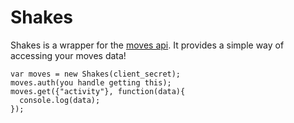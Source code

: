 # Shakes

Shakes is a wrapper for the [moves api](http://dev.moves-app.com). It
provides a simple way of accessing your moves data!

    var moves = new Shakes(client_secret);
    moves.auth(you handle getting this);
    moves.get({"activity"}, function(data){
      console.log(data);
    });
